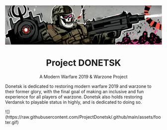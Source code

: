 ![](https://raw.githubusercontent.com/ProjectDonetsk/.github/main/assets/main.gif)
<h1 align="center">Project DONETSK</h1>
<p align="center">A Modern Warfare 2019 & Warzone Project</p>
<p>Donetsk is dedicated to restoring modern warfare 2019 and warzone to their former glory, with the final goal of making an inclusive and fun experience for all players of warzone. Donetsk also holds restoring Verdansk to playable status in highly, and is dedicated to doing so.</p>
![](https://raw.githubusercontent.com/ProjectDonetsk/.github/main/assets/footer.gif)
